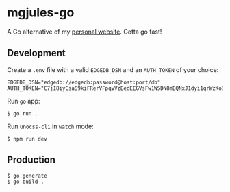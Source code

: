 # mgjules-go

A Go alternative of my [personal website](https://github.com/mgjules/mgjules). Gotta go fast!

## Development

Create a `.env` file with a valid `EDGEDB_DSN` and an `AUTH_TOKEN` of your choice:
```shell
EDGEDB_DSN="edgedb://edgedb:password@host:port/db"
AUTH_TOKEN="C7jI8iyCsaS9kiFRerVFpqvVzBedEEGVsFw1WSDN8mBQNxJ1dyi1qrWzKo8gOTbb0hmiK"
```

Run `go` app:
```shell
$ go run .
```

Run `unocss-cli` in `watch` mode:
```shell
$ npm run dev
```

## Production

```shell
$ go generate
$ go build .
```
